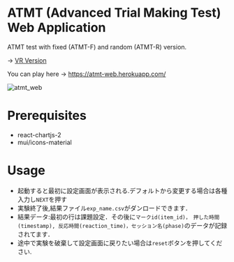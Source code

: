 # ATMT (Advanced Trial Making Test) Web Application

ATMT test with fixed (ATMT-F) and random (ATMT-R) version.

→ [VR Version](https://github.com/huxianyin/ATMT_VR.git)

You can play here → https://atmt-web.herokuapp.com/


![atmt_web](https://user-images.githubusercontent.com/34026599/177086671-e4878e80-1d05-4e09-aede-bc6d90aa1685.gif)


# Prerequisites
- react-chartjs-2
- mui/icons-material

# Usage

- 起動すると最初に設定画面が表示される.デフォルトから変更する場合は各種入力し`NEXT`を押す
- 実験終了後,結果ファイル`exp_name.csv`がダンロードできます．
- 結果データ:最初の行は課題設定．その後に`マークid(item_id)，　押した時間(timestamp), 反応時間(reaction_time)，セッション名(phase)`のデータが記録されてます．
- 途中で実験を破棄して設定画面に戻りたい場合は`reset`ボタンを押してください.
